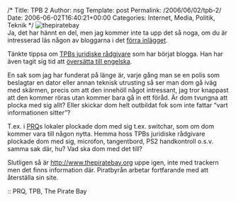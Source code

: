 /*
 Title: TPB 2
 Author: nsg
 Template: post
 Permalink: /2006/06/02/tpb-2/
 Date: 2006-06-02T16:40:21+00:00
 Categories: Internet, Media, Politik, Teknik
*/
<img id="image69" src="http://web.enesge.eu/%7Es/wordpress/wp-content/uploads/2006/06/thepiratebay.thumbnail.gif" alt="thepiratebay" />  
Ja, det har hännt en del, men jag kommer inte ta upp det så noga, om du är intresserad läs någon av bloggarna i det [förra inlägget][1].

Tänkte tippsa om [TPBs juridiske rådgivare][2] som har börjat blogga. Han har även tagit sig tid att [översätta till engelska][3].

En sak som jag har funderat på länge är, varje gång man se en polis som beslagtar en dator eller annan teknisk utrusting så ser man dom gå iväg med skärmen, precis om att den innehöll något intressant, jag tror knappast att den kommer röras utan kommer bara gå in ett föråd. Är dom tvungna att plocka med sig allt? Eller skickar dom helt outbildat fok som inte fattar &#8220;vart informationen sitter&#8221;?

T.ex. i [PRQ][4]s lokaler plockade dom med sig t.ex. switchar, som om dom kommer vara till någon nytta. Hemma hoss TPBs juridiske rådgivare plockade dom med sig, microfon, tangentbord, PS2 handkontroll o.s.v. samma sak där, hu? Vad ska dom med det till?

Slutligen så är <http://www.thepiratebay.org> uppe igen, inte med trackern men det finns information där. Piratbyrån arbetar fortfarande med att återställa sin site.

:: PRQ, TPB, The Pirate Bay

<small></small>

 [1]: ?p=67
 [2]: http://mikaelviborg.blogspot.com/
 [3]: http://viborginternational.blogspot.com/
 [4]: http://prq.se/